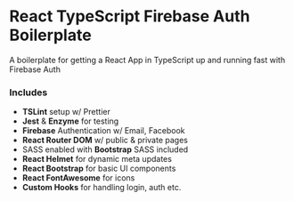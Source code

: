 # React TypeScript Firebase Auth Boilerplate

A boilerplate for getting a React App in TypeScript up and running fast with Firebase Auth

### Includes

- **TSLint** setup w/ Prettier
- **Jest** & **Enzyme** for testing
- **Firebase** Authentication w/ Email, Facebook
- **React Router DOM** w/ public & private pages
- SASS enabled with **Bootstrap** SASS included
- **React Helmet** for dynamic meta updates
- **React Bootstrap** for basic UI components
- **React FontAwesome** for icons
- **Custom Hooks** for handling login, auth etc.

